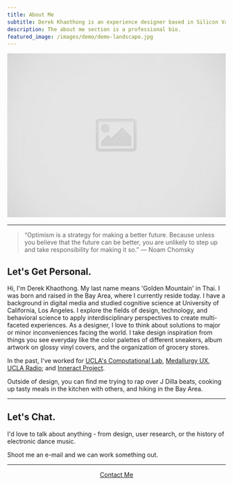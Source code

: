 ```yaml
---
title: About Me
subtitle: Derek Khaothong is an experience designer based in Silicon Valley.
description: The about me section is a professional bio.
featured_image: /images/demo/demo-landscape.jpg
---
```


![](/images/placeholder.jpg)

---

> “Optimism is a strategy for making a better future. Because unless you believe that the future can be better, you are unlikely to step up and take responsibility for making it so.”        — Noam Chomsky

## Let's Get Personal.

Hi, I'm Derek Khaothong. My last name means 'Golden Mountain' in Thai.
I was born and raised in the Bay Area, where I currently reside today. I have a background in digital media and studied cognitive science at University of California, Los Angeles.
I explore the fields of design, technology, and behavioral science to apply interdisciplinary perspectives to create multi-faceted experiences. As a designer, I love to think about solutions to major or minor inconveniences facing the world. I take design inspiration from things you see everyday like the color palettes of different sneakers, album artwork on glossy vinyl covers, and the organization of grocery stores.


In the past, I've worked for [UCLA's Computational Lab](http://cvl.psych.ucla.edu), [Medallurgy UX](http://medallurgy.com), [UCLA Radio](https://uclaradio.com); and [Inneract Project](https://inneractproject.org). 


Outside of design, you can find me trying to rap over J Dilla beats, cooking up tasty meals in the kitchen with others, and hiking in the Bay Area.


---

## Let's Chat.

I'd love to talk about anything - from design, user research, or the history of electronic dance music. 


Shoot me an e-mail and we can work something out.  

 
 ***
<div style="text-align:center;">
    <a href="mailto:dkhaothong@ucla.edu" class="button button--large">Contact Me</a>
</div>
